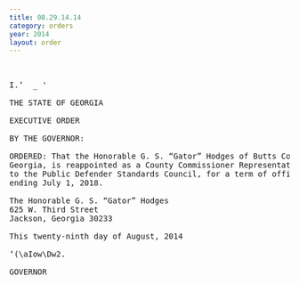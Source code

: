 ```yaml
---
title: 08.29.14.14
category: orders
year: 2014
layout: order
---
```


<pre> 

I.‘  _ '

THE STATE OF GEORGIA

EXECUTIVE ORDER

BY THE GOVERNOR:

ORDERED: That the Honorable G. S. “Gator” Hodges of Butts County,
Georgia, is reappointed as a County Commissioner Representative
to the Public Defender Standards Council, for a term of office
ending July 1, 2018.

The Honorable G. S. “Gator” Hodges
625 W. Third Street
Jackson, Georgia 30233

This twenty-ninth day of August, 2014

‘(\aIow\Dw2.

GOVERNOR

</pre>
